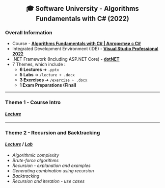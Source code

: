 <h2 align="center">🎓 Software University - Algorithms Fundamentals with C# (2022)</h2>

### Overall Information
* Course - [**Algorithms Fundamentals with C# | Алгоритми с C#**](https://softuni.bg/trainings/3809/algorithms-fundamentals-with-c-sharp-june-2022)
* Integrated Development Environment (IDE) - [**Visual Studio Professional 2022**](https://visualstudio.microsoft.com/)
* .NET Framework (Including ASP.NET Core) - [**dotNET**](https://dotnet.microsoft.com/en-us/download)
* 7 Themes, which include :
    * **6 Lectures** ➔ ``.pptx``
    * **5 Labs** ➔ ``/lecture + .docx``
    * **3 Exercises** ➔ ``/exercise + .docx``
    * **1 Exam Preparations (Final)**
---
### Theme 1 - Course Intro
#### [_**Lecture**_](https://github.com/rythm-net/SoftUni/blob/main/Algorithms%20Fundamentals%20with%20C%23/T01%20-%20Course%20Intro/01.%20Course%20Introduction%20(June%202022).pptx)
---
### Theme 2 - Recursion and Backtracking
#### [**_Lecture_**](https://github.com/rythm-net/SoftUni/blob/main/Algorithms%20Fundamentals%20with%20C%23/T02%20-%20Recursion%20and%20Backtracking/02.%20Recursion%20and%20Backtracking.pptx) **/** [**_Lab_**](https://github.com/rythm-net/SoftUni/tree/main/Algorithms%20Fundamentals%20with%20C%23/T02%20-%20Recursion%20and%20Backtracking/lecture)
* _Algorithmic complexity_
* _Brute-force algorithms_
* _Recursion - explanation and examples_
* _Generating combination using recursion_
* _Backtracking_
* _Recursion and iteration - use cases_
